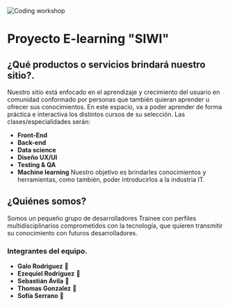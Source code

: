 ![Coding workshop](https://user-images.githubusercontent.com/98984365/165802254-00609892-6e81-47b9-adb6-5a83bcb46f7e.gif)
# Proyecto E-learning "SIWI"

## ¿Qué productos o servicios brindará nuestro sitio?.
Nuestro sitio está enfocado en el aprendizaje y crecimiento del usuario en comunidad conformado por personas que también quieran aprender u ofrecer sus conocimientos. En este espacio, va a poder aprender de forma práctica e interactiva los distintos cursos de su selección. Las clases/especialidades serán: 
- **Front-End**
- **Back-end**
- **Data science**
- **Diseño UX/UI**
- **Testing & QA**
- **Machine learning** 
Nuestro objetivo es brindarles conocimientos y herramientas, como también, poder introducirlos a la industria IT.  

## ¿Quiénes somos?
Somos un pequeño grupo de desarrolladores Trainee con perfiles multidisciplinarios comprometidos con la tecnología, que quieren transmitir su conocimiento con futuros desarrolladores.
### Integrantes del equipo.

- **Galo Rodriguez** 
	:adult:
- **Ezequiel Rodriguez**
	:adult:
- **Sebastián Ávila**
	:adult:
- **Thomas Gonzalez**
	:adult:
- **Sofía Serrano**
:woman:
